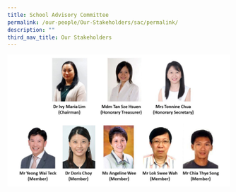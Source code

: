 ```yaml
---
title: School Advisory Committee
permalink: /our-people/Our-Stakeholders/sac/permalink/
description: ""
third_nav_title: Our Stakeholders
---
```

<img src="/images/SAC-Org-Chart.jpg">
